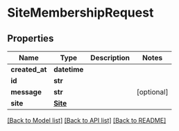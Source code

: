 # SiteMembershipRequest

## Properties
Name | Type | Description | Notes
------------ | ------------- | ------------- | -------------
**created_at** | **datetime** |  | 
**id** | **str** |  | 
**message** | **str** |  | [optional] 
**site** | [**Site**](Site.md) |  | 

[[Back to Model list]](../README.md#documentation-for-models) [[Back to API list]](../README.md#documentation-for-api-endpoints) [[Back to README]](../README.md)

